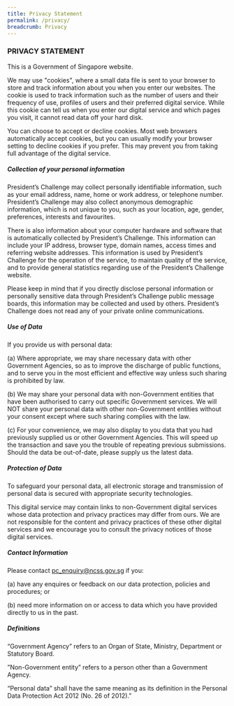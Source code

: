 ```yaml
---
title: Privacy Statement
permalink: /privacy/
breadcrumb: Privacy
---
```

### PRIVACY STATEMENT


This is a Government of Singapore website. 

We may use "cookies", where a small data file is sent to your browser to store and track information about you when you enter our websites. The cookie is used to track information such as the number of users and their frequency of use, profiles of users and their preferred digital service.   While this cookie can tell us when you enter our digital service and which pages you visit, it cannot read data off your hard disk.

You can choose to accept or decline cookies. Most web browsers automatically accept cookies, but you can usually modify your browser setting to decline cookies if you prefer. This may prevent you from taking full advantage of the digital service.


##### Collection of your personal information 

President’s Challenge may collect personally identifiable information, such as your email address, name, home or work address, or telephone number. President’s Challenge may also collect anonymous demographic information, which is not unique to you, such as your location, age, gender, preferences, interests and favourites.

There is also information about your computer hardware and software that is automatically collected by President’s Challenge. This information can include your IP address, browser type, domain names, access times and referring website addresses. This information is used by President’s Challenge for the operation of the service, to maintain quality of the service, and to provide general statistics regarding use of the President’s Challenge website.

Please keep in mind that if you directly disclose personal information or personally sensitive data through President’s Challenge public message boards, this information may be collected and used by others. President’s Challenge does not read any of your private online communications.


##### Use of Data

If you provide us with personal data:

(a) Where appropriate, we may share necessary data with other Government Agencies, so as to improve the discharge of public functions, and to serve you in the most efficient and effective way unless such sharing is prohibited by law.

(b) We may share your personal data with non-Government entities that have been authorised to carry out specific Government services. We will NOT share your personal data with other non-Government entities without your consent except where such sharing complies with the law.

(c) For your convenience, we may also display to you data that you had previously supplied us or other Government Agencies. This will speed up the transaction and save you the trouble of repeating previous submissions. Should the data be out-of-date, please supply us the latest data.

##### Protection of Data

To safeguard your personal data, all electronic storage and transmission of personal data is secured with appropriate security technologies.

This digital service may contain links to non-Government digital services whose data protection and privacy practices may differ from ours.  We are not responsible for the content and privacy practices of these other digital services and we encourage you to consult the privacy notices of those digital services.

##### Contact Information

Please contact pc_enquiry@ncss.gov.sg if you:

(a) have any enquires or feedback on our data protection, policies and procedures; or

(b) need more information on or access to data which you have provided directly to us in the past.

##### Definitions
“Government Agency” refers to an Organ of State, Ministry, Department or Statutory Board.

”Non-Government entity” refers to a person other than a Government Agency.

“Personal data” shall have the same meaning as its definition in the Personal Data Protection Act 2012 (No. 26 of 2012).”  
